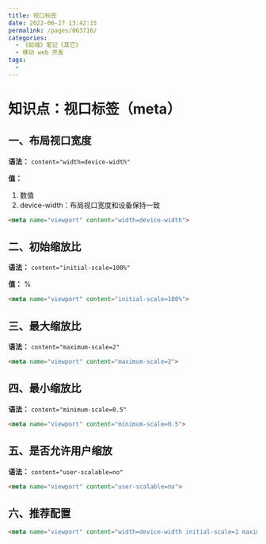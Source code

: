 ```yaml
---
title: 视口标签
date: 2022-06-27 13:42:15
permalink: /pages/063716/
categories:
  - 《前端》笔记《其它》
  - 移动 web 开发
tags:
  - 
---
```

# 知识点：视口标签（meta）

## 一、布局视口宽度

**语法：** `content="width=device-width"`

**值：**
1. 数值
2. device-width：布局视口宽度和设备保持一致

```html
<meta name="viewport" content="width=device-width">
```

## 二、初始缩放比

**语法：** `content="initial-scale=100%"`

**值：** %

```html
<meta name="viewport" content="initial-scale=100%">
```

## 三、最大缩放比 

**语法：** `content="maximum-scale=2"`

```html
<meta name="viewport" content="maximum-scale=2">
```

## 四、最小缩放比

**语法：** `content="minimum-scale=0.5"`

```html
<meta name="viewport" content="minimum-scale=0.5">
```

## 五、是否允许用户缩放

**语法：** `content="user-scalable=no"`

```html
<meta name="viewport" content="user-scalable=no">
```

## 六、推荐配置
```html
<meta name="viewport" content="width=device-width initial-scale=1 maximum-scale=1 minimum-scale=1 user-scalable=no">
```